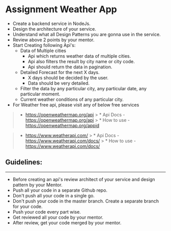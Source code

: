 # Assignment Weather App
* Create a backend service in NodeJs.
* Design the architecture of your service.
* Understand what all Design Patterns you are gonna use in the service.
* Review above 2 points by your mentor.
* Start Creating following Api's:
    *  Data of Multiple cities
        * Api which returns weather data of multiple cities.
        * Api also filters the result by city name or city code.
        * Api should return the data in pagination.
    * Detailed Forecast for the next X days.
        * X days should be decided by the user.
        * Data should be very detailed.
    * Filter the data by any particular city, any particular date, any particular moment.
    * Current weather conditions of any particular city.
* For Weather free api, please visit any of below free services
> * https://openweathermap.org/api
    >   * Api Docs - https://openweathermap.org/api
    >   * How to use - https://openweathermap.org/appid

>* https://www.weatherapi.com/
    >    * Api Docs -https://www.weatherapi.com/docs/
    >    * How to use -https://www.weatherapi.com/docs/

## Guidelines:
---
* Before creating an api's review architect of your service and design pattern by your Mentor.
* Push all your code in a separate Github repo.
* Don't push all your code in a single go.
* Don't push your code in the master branch. Create a separate branch for your code.
* Push your code every part wise.
* Get reviewed all your code by your mentor.
* After review, get your code merged by your mentor.